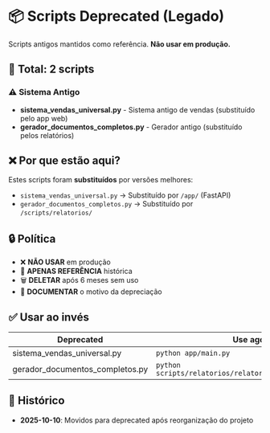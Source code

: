 # 📦 Scripts Deprecated (Legado)

Scripts antigos mantidos como referência. **Não usar em produção.**

## 📂 Total: 2 scripts

### ⚠️ Sistema Antigo

- **sistema_vendas_universal.py** - Sistema antigo de vendas (substituído pelo app web)
- **gerador_documentos_completos.py** - Gerador antigo (substituído pelos relatórios)

## ❌ Por que estão aqui?

Estes scripts foram **substituídos** por versões melhores:

- `sistema_vendas_universal.py` → Substituído por `/app/` (FastAPI)
- `gerador_documentos_completos.py` → Substituído por `/scripts/relatorios/`

## 🔒 Política

- ❌ **NÃO USAR** em produção
- 📖 **APENAS REFERÊNCIA** histórica
- 🗑️ **DELETAR** após 6 meses sem uso
- 📝 **DOCUMENTAR** o motivo da depreciação

## ✅ Usar ao invés

| Deprecated | Use agora |
|-----------|-----------|
| sistema_vendas_universal.py | `python app/main.py` |
| gerador_documentos_completos.py | `python scripts/relatorios/relatorio_executivo_final.py` |

## 📅 Histórico

- **2025-10-10**: Movidos para deprecated após reorganização do projeto
